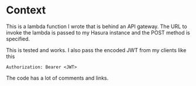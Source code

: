 # Context

This is a lambda function I wrote that is behind an API gateway. The URL to invoke the lambda is passed to my Hasura instance and the POST method is specified.

This is tested and works. I also pass the encoded JWT from my clients like this

`Authorization: Bearer <JWT>`

The code has a lot of comments and links.
